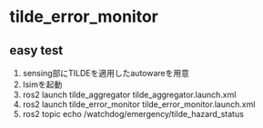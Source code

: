 # tilde_error_monitor

## easy test

1. sensing部にTILDEを適用したautowareを用意
1. lsimを起動
1. ros2 launch tilde_aggregator tilde_aggregator.launch.xml
1. ros2 launch tilde_error_monitor tilde_error_monitor.launch.xml
1. ros2 topic echo /watchdog/emergency/tilde_hazard_status

